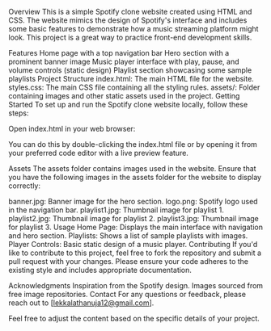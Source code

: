 Overview
This is a simple Spotify clone website created using HTML and CSS. The website mimics the design of Spotify's interface and includes some basic features to demonstrate how a music streaming platform might look. This project is a great way to practice front-end development skills.

Features
Home page with a top navigation bar
Hero section with a prominent banner image
Music player interface with play, pause, and volume controls (static design)
Playlist section showcasing some sample playlists
Project Structure
index.html: The main HTML file for the website.
styles.css: The main CSS file containing all the styling rules.
assets/: Folder containing images and other static assets used in the project.
Getting Started
To set up and run the Spotify clone website locally, follow these steps:

Open index.html in your web browser:

You can do this by double-clicking the index.html file or by opening it from your preferred code editor with a live preview feature.

Assets
The assets folder contains images used in the website. Ensure that you have the following images in the assets folder for the website to display correctly:

banner.jpg: Banner image for the hero section.
logo.png: Spotify logo used in the navigation bar.
playlist1.jpg: Thumbnail image for playlist 1.
playlist2.jpg: Thumbnail image for playlist 2.
playlist3.jpg: Thumbnail image for playlist 3.
Usage
Home Page: Displays the main interface with navigation and hero section.
Playlists: Shows a list of sample playlists with images.
Player Controls: Basic static design of a music player.
Contributing
If you'd like to contribute to this project, feel free to fork the repository and submit a pull request with your changes. Please ensure your code adheres to the existing style and includes appropriate documentation.

Acknowledgments
Inspiration from the Spotify design.
Images sourced from free image repositories.
Contact
For any questions or feedback, please reach out to [lekkalathanuja12@gmail.com].

Feel free to adjust the content based on the specific details of your project.
